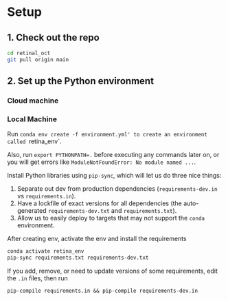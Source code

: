 # Setup
## 1. Check out the repo

```sh
cd retinal_oct
git pull origin main
```

## 2. Set up the Python environment

### Cloud machine


### Local Machine

Run `conda env create -f environment.yml' to create an environment called `retina_env`.

Also, run ```export PYTHONPATH=.``` before executing any commands later on, or you will get errors like `ModuleNotFoundError: No module named ...`.

Install Python libraries using `pip-sync`, which will let us do three nice things:

1. Separate out dev from production dependencies (`requirements-dev.in` vs `requirements.in`).
2. Have a lockfile of exact versions for all dependencies (the auto-generated `requirements-dev.txt` and `requirements.txt`).
3. Allow us to easily deploy to targets that may not support the `conda` environment.


After creating env, activate the env and install the requirements

```sh
conda activate retina_env
pip-sync requirements.txt requirements-dev.txt
```


If you add, remove, or need to update versions of some requirements, edit the `.in` files, then run

```
pip-compile requirements.in && pip-compile requirements-dev.in
```